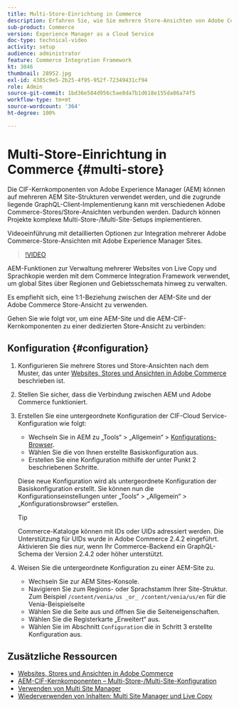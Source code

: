 ```yaml
---
title: Multi-Store-Einrichtung in Commerce
description: Erfahren Sie, wie Sie mehrere Store-Ansichten von Adobe Commerce zu Adobe Experience Manager zuordnen. Dadurch können Projekte auch mehrmandantenfähige und mehrsprachige Anwendungsfälle unterstützen.
sub-product: Commerce
version: Experience Manager as a Cloud Service
doc-type: technical-video
activity: setup
audience: administrator
feature: Commerce Integration Framework
kt: 3046
thumbnail: 28952.jpg
exl-id: 4385c9e5-2b25-4f95-952f-72349431cf94
role: Admin
source-git-commit: 1bd36e584d956c5ae8da7b1d618e155da86a74f5
workflow-type: tm+mt
source-wordcount: '364'
ht-degree: 100%

---
```


# Multi-Store-Einrichtung in Commerce {#multi-store}

Die CIF-Kernkomponenten von Adobe Experience Manager (AEM) können auf mehreren AEM Site-Strukturen verwendet werden, und die zugrunde liegende GraphQL-Client-Implementierung kann mit verschiedenen Adobe Commerce-Stores/Store-Ansichten verbunden werden. Dadurch können Projekte komplexe Multi-Store-/Multi-Site-Setups implementieren.

Videoeinführung mit detaillierten Optionen zur Integration mehrerer Adobe Commerce-Store-Ansichten mit Adobe Experience Manager Sites.

>[!VIDEO](https://video.tv.adobe.com/v/28952/?quality=12)

AEM-Funktionen zur Verwaltung mehrerer Websites von Live Copy und Sprachkopie werden mit dem Commerce Integration Framework verwendet, um global Sites über Regionen und Gebietsschemata hinweg zu verwalten.

Es empfiehlt sich, eine 1:1-Beziehung zwischen der AEM-Site und der Adobe Commerce Store-Ansicht zu verwenden.

Gehen Sie wie folgt vor, um eine AEM-Site und die AEM-CIF-Kernkomponenten zu einer dedizierten Store-Ansicht zu verbinden:

## Konfiguration {#configuration}

1. Konfigurieren Sie mehrere Stores und Store-Ansichten nach dem Muster, das unter [Websites, Stores und Ansichten in Adobe Commerce](https://experienceleague.adobe.com/docs/commerce-admin/start/setup/websites-stores-views.html?lang=de) beschrieben ist.

2. Stellen Sie sicher, dass die Verbindung zwischen AEM und Adobe Commerce funktioniert.

3. Erstellen Sie eine untergeordnete Konfiguration der CIF-Cloud Service-Konfiguration wie folgt:

   * Wechseln Sie in AEM zu „Tools“ > „Allgemein“ > [Konfigurations-Browser](/help/implementing/developing/introduction/configurations.md#using-configuration-browser).
   * Wählen Sie die von Ihnen erstellte Basiskonfiguration aus.
   * Erstellen Sie eine Konfiguration mithilfe der unter Punkt 2 beschriebenen Schritte.

   Diese neue Konfiguration wird als untergeordnete Konfiguration der Basiskonfiguration erstellt. Sie können nun die Konfigurationseinstellungen unter „Tools“ > „Allgemein“ > „Konfigurationsbrowser“ erstellen.

   >[!TIP]
   >
   > Commerce-Kataloge können mit IDs oder UIDs adressiert werden. Die Unterstützung für UIDs wurde in Adobe Commerce 2.4.2 eingeführt. Aktivieren Sie dies nur, wenn Ihr Commerce-Backend ein GraphQL-Schema der Version 2.4.2 oder höher unterstützt.

4. Weisen Sie die untergeordnete Konfiguration zu einer AEM-Site zu.

   * Wechseln Sie zur AEM Sites-Konsole.
   * Navigieren Sie zum Regions- oder Sprachstamm Ihrer Site-Struktur.  Zum Beispiel `/content/venia/us _or_ /content/venia/us/en` für die Venia-Beispielseite
   * Wählen Sie die Seite aus und öffnen Sie die Seiteneigenschaften.
   * Wählen Sie die Registerkarte „Erweitert“ aus.
   * Wählen Sie im Abschnitt `Configuration` die in Schritt 3 erstellte Konfiguration aus. 

## Zusätzliche Ressourcen

* [Websites, Stores und Ansichten in Adobe Commerce](https://experienceleague.adobe.com/docs/commerce-admin/start/setup/websites-stores-views.html?lang=de)
* [AEM-CIF-Kernkomponenten – Multi-Store-/Multi-Site-Konfiguration](https://github.com/adobe/aem-core-cif-components#multi-store--site-configuration)
* [Verwenden von Multi Site Manager](https://experienceleague.adobe.com/docs/experience-manager-learn/sites/translation/multi-site-manager-feature-video-use.html?lang=de)
* [Wiederverwenden von Inhalten: Multi Site Manager und Live Copy](/help/sites-cloud/administering/msm/overview.md)
